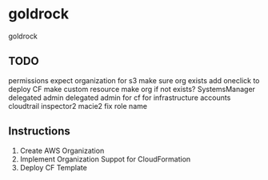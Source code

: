 # goldrock
goldrock


## TODO
permissions expect organization for s3
make sure org exists
add oneclick to deploy CF
make custom resource make org if not exists?
SystemsManager delegated admin
delegated admin for cf for infrastructure accounts
cloudtrail
inspector2
macie2
fix role name

## Instructions
1) Create AWS Organization
2) Implement Organization Suppot for CloudFormation
2) Deploy CF Template